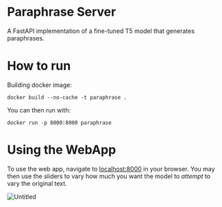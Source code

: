 # Paraphrase Server

A FastAPI implementation of a fine-tuned T5 model that generates paraphrases. 

# How to run

Building docker image:

```docker
docker build --no-cache -t paraphrase .
```

You can then run with:

```docker
docker run -p 8000:8000 paraphrase
```

# Using the WebApp

To use the web app, navigate to [localhost:8000](http://localhost:8000) in your browser. You may then use the sliders to vary how much you want the model to *attempt* to vary the original text. 

![Untitled](Paraphrase%20Server%20f294c40523ae4c908e7548b15b2de07e/Untitled.png)